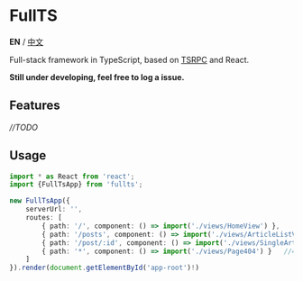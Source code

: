 FullTS
===

**EN** / [中文](https://github.com/k8w/fullts/blob/master/README_cn.md)

Full-stack framework in TypeScript, based on [TSRPC](https://github.com/k8w/tsrpc) and React.

**Still under developing, feel free to log a issue.**

## Features
*//TODO*

## Usage

```ts
import * as React from 'react';
import {FullTsApp} from 'fullts';

new FullTsApp({
    serverUrl: '',
    routes: [
        { path: '/', component: () => import('./views/HomeView') },
        { path: '/posts', component: () => import('./views/ArticleListView') },
        { path: '/post/:id', component: () => import('./views/SingleArticleView') },
        { path: '*', component: () => import('./views/Page404') }   //404 Page
    ]
}).render(document.getElementById('app-root')!)
```